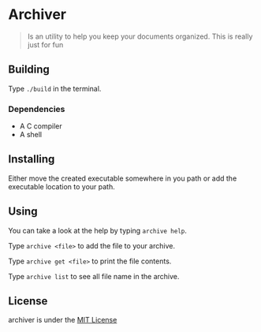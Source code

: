 # Archiver

> Is an utility to help you keep your documents organized. This is really just
for fun

## Building

Type `./build` in the terminal.

### Dependencies

- A C compiler
- A shell

## Installing

Either move the created executable somewhere in you path or add the executable
location to your path.

## Using

You can take a look at the help by typing `archive help`.

Type `archive <file>` to add the file to your archive.

Type `archive get <file>` to print the file contents.

Type `archive list` to see all file name in the archive.

## License

archiver is under the [MIT License](LICENSE)
